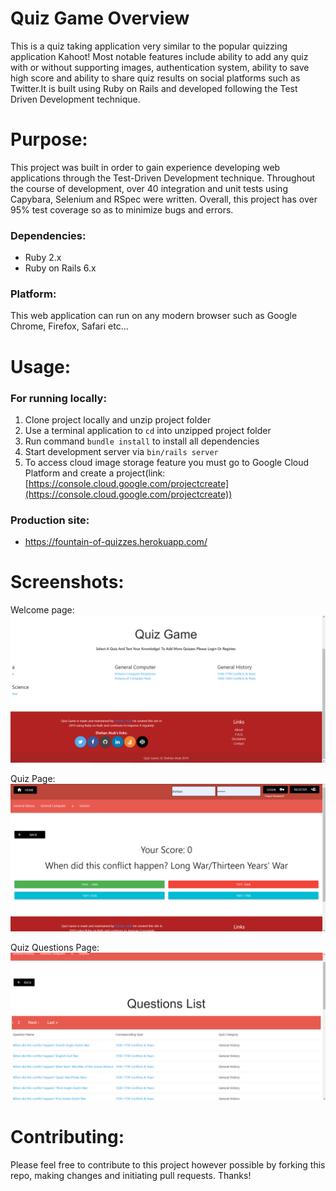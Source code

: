 # Quiz Game Overview
This is a quiz taking application very similar to the popular quizzing application Kahoot! Most notable features include ability to add any quiz with or without supporting images, authentication system, ability to save high score and ability to share quiz results on social platforms such as Twitter.It is built using Ruby on Rails and developed following the Test Driven Development technique.

# Purpose:
This project was built in order to gain experience developing web applications through the Test-Driven Development technique. Throughout the course of development, over 40 integration and unit tests using Capybara, Selenium and RSpec were written. Overall, this project has over 95% test coverage so as to minimize bugs and errors. 

### Dependencies:
* Ruby 2.x
* Ruby on Rails 6.x

### Platform:
This web application can run on any modern browser such as Google Chrome, Firefox, Safari etc...

# Usage: 
### For running locally:
1. Clone project locally and unzip project folder 
2. Use a terminal application to ``cd`` into unzipped project folder 
3. Run command ```bundle install``` to install all dependencies 
4. Start development server via ```bin/rails server```
5. To access cloud image storage feature you must go to Google Cloud Platform and create a project(link: [https://console.cloud.google.com/projectcreate](https://console.cloud.google.com/projectcreate))

### Production site:
* https://fountain-of-quizzes.herokuapp.com/

# Screenshots: 
Welcome page:
![Welcome page](/public/screenshot_1.png)

Quiz Page:
![Quiz Page](/public/screenshot_2.png)

Quiz Questions Page:
![Quiz Questions Page](/public/screenshot_3.png)

# Contributing:
Please feel free to contribute to this project however possible by forking this repo, making changes and initiating pull requests. Thanks!
